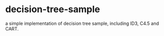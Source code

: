 # decision-tree-sample
a simple implementation of decision tree sample, including ID3, C4.5 and CART.
